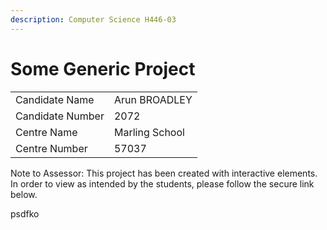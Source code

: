 ```yaml
---
description: Computer Science H446-03
---
```


# Some Generic Project

|                  |                |
| ---------------- | -------------- |
| Candidate Name   | Arun BROADLEY  |
| Candidate Number | 2072           |
| Centre Name      | Marling School |
| Centre Number    | 57037          |

Note to Assessor: This project has been created with interactive elements. In order to view as intended by the students, please follow the secure link below.



psdfko
